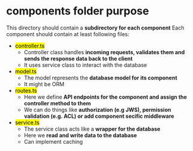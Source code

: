 # components folder purpose
This directory should contain a **subdirectory for each component**
Each component should contain at least following files:
- <mark>controller.ts</mark>
    - Controller class handles **incoming requests, validates them and sends the response data back to the client**
    - It uses service class to interact with the database
- <mark>model.ts</mark>
    - The model represents the **database model for its component**
    - It might be ORM
- <mark>routes.ts</mark>
    - Here we define **API endpoints for the component and assign the controller method to them**
    - We can do things like **authorization (e.g JWS), permission validation (e.g. ACL) or add component secific middleware**
- <mark>service.ts</mark>
    - The service class acts like a **wrapper for the database**
    - Here we **read and write data to the database**
    - Can implement caching

